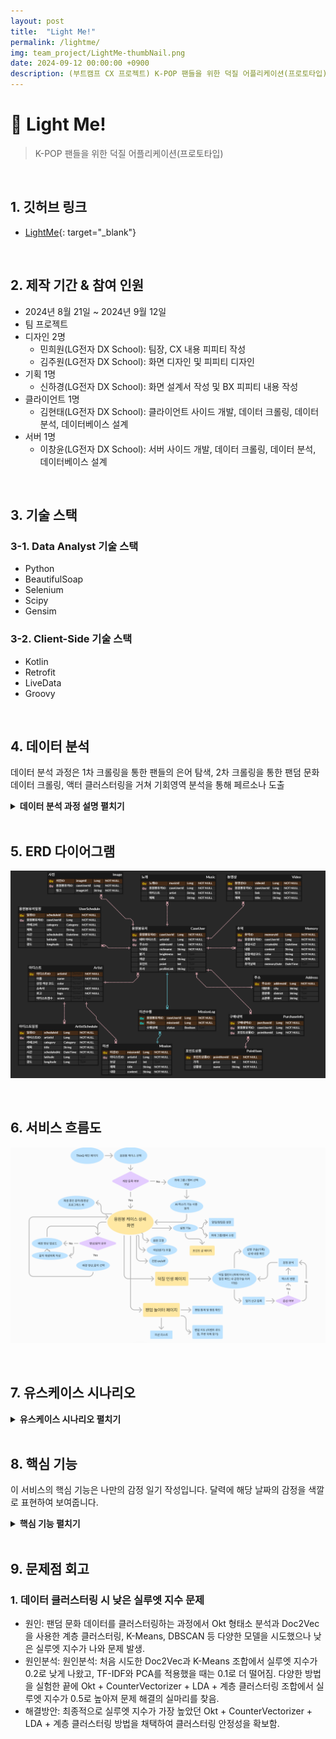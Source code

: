```yaml
---
layout: post
title:  "Light Me!"
permalink: /lightme/
img: team_project/LightMe-thumbNail.png
date: 2024-09-12 00:00:00 +0900
description: (부트캠프 CX 프로젝트) K-POP 팬들을 위한 덕질 어플리케이션(프로토타입)
---
```


# :pushpin: Light Me!
> K-POP 팬들을 위한 덕질 어플리케이션(프로토타입)

<br>

## 1. 깃허브 링크
- [LightMe](https://github.com/kimgusxo/CX_TFIsland){: target="_blank"}

<br>

## 2. 제작 기간 & 참여 인원
- 2024년 8월 21일 ~ 2024년 9월 12일
- 팀 프로젝트
- 디자인 2명
  - 민희원(LG전자 DX School): 팀장, CX 내용 피피티 작성
  - 김주원(LG전자 DX School): 화면 디자인 및 피피티 디자인
- 기획 1명
  - 신하경(LG전자 DX School): 화면 설계서 작성 및 BX 피피티 내용 작성
- 클라이언트 1명
  - 김현태(LG전자 DX School): 클라이언트 사이드 개발, 데이터 크롤링, 데이터 분석, 데이터베이스 설계
- 서버 1명
  - 이창윤(LG전자 DX School): 서버 사이드 개발, 데이터 크롤링, 데이터 분석, 데이터베이스 설계

<br>

## 3. 기술 스택
### 3-1. Data Analyst 기술 스택
- Python
- BeautifulSoap
- Selenium
- Scipy
- Gensim

### 3-2. Client-Side 기술 스택
- Kotlin
- Retrofit
- LiveData
- Groovy

<br>

## 4. 데이터 분석
데이터 분석 과정은 1차 크롤링을 통한 팬들의 은어 탐색, 2차 크롤링을 통한 팬덤 문화 데이터 크롤링,
액터 클러스터링을 거쳐 기회영역 분석을 통해 페르소나 도출
<details>
<summary><b>데이터 분석 과정 설명 펼치기</b></summary>
<div markdown="1">

## 4-1. 1차 크롤링
<details>
<summary>
<b>1차 크롤링 펼치기</b>
</summary>
<div markdown="1">
![FirstCrawling1](../assets/img/team_project/LightMe-Crawling1-1.png)
![FirstCrawling2](../assets/img/team_project/LightMe-Crawling1-2.png)
</div>
</details>

## 4-2. 2차 크롤링
<details>
<summary>
<b>2차 크롤링 펼치기</b>
</summary>
<div markdown="1">
![SecondCrawling](../assets/img/team_project/LightMe-Crawling2.png)
</div>
</details>

## 4-3. 1차 액션 클러스터링
<details>
<summary>
<b>1차 액션 클러스터링 펼치기</b>
</summary>
<div markdown="1">
![FirstActionClustering](../assets/img/team_project/LightMe-ActorClustering1.png)
</div>
</details>

## 4-4. 1차 액션 토픽 분석
<details>
<summary>
<b>1차 액션 토픽 분석 펼치기</b>
</summary>
<div markdown="1">
![FirstActionTopicAnalysis](../assets/img/team_project/LightMe-ActorTopic1.png)
</div>
</details>

## 4-5. 2차 액션 클러스터링
<details>
<summary>
<b>2차 액션 클러스터링 펼치기</b>
</summary>
<div markdown="1">
![SecondActionClustering](../assets/img/team_project/LightMe-ActorClustering2.png)
</div>
</details>

## 4-6. 2차 액션 토픽 분석
<details>
<summary>
<b>2차 액션 토픽 분석 펼치기</b>
</summary>
<div markdown="1">
![SecondActionTopicAnalysis](../assets/img/team_project/LightMe-ActorTopic2.png)
</div>
</details>

## 4-7. 페르소나 도출
<details>
<summary>
<b>페르소나 도출 펼치기</b>
</summary>
<div markdown="1">
![Persona](../assets/img/team_project/LightMe-Persona.png)
</div>
</details>

</div>
</details>

<br>

## 5. ERD 다이어그램
![ERD Diagram](../assets/img/team_project/LightMe-ERDDiagram.png)

<br>

## 6. 서비스 흐름도
![ServiceFlow](../assets/img/team_project/LightMe-ServiceFlow.png)

<br>

## 7. 유스케이스 시나리오
<details>
<summary><b>유스케이스 시나리오 펼치기</b></summary>
<div markdown="1">

## 7-1. 계정 유스케이스 시나리오
<details>

<summary>
  <b>계정 유스케이스 시나리오 보기</b>
</summary>

<div markdown="1">

![UseCase1](../assets/img/team_project/LightMe-UseCase1.png)

</div>
</details>

## 7-2. 설정 유스케이스 시나리오
<details>

<summary>
  <b>설정 유스케이스 시나리오 보기</b>
</summary>

<div markdown="1">

![UseCase2](../assets/img/team_project/LightMe-UseCase2.png)

</div>
</details>

## 7-3. 덕질 유스케이스 시나리오
<details>

<summary>
  <b>덕질 유스케이스 시나리오 보기</b>
</summary>

<div markdown="1">

![UseCase3](../assets/img/team_project/LightMe-UseCase3.png)

</div>
</details>

## 7-4. 팬덤 유스케이스 시나리오
<details>

<summary>
  <b>팬덤 유스케이스 시나리오 보기</b>
</summary>

<div markdown="1">

![UseCase4](../assets/img/team_project/LightMe-UseCase4.png)

</div>
</details>

</div>
</details>

<br>

## 8. 핵심 기능
이 서비스의 핵심 기능은 나만의 감정 일기 작성입니다.
달력에 해당 날짜의 감정을 색깔로 표현하여 보여줍니다.

<details>
<summary><b>핵심 기능 펼치기</b></summary>
<div markdown="1">

## 8-1. 메인 페이지
<details>

<summary>
  <b>메인 페이지 보기</b>
</summary>

<div markdown="1">

![Page1](../assets/img/team_project/LightMe-Page1.png)

</div>
</details>

## 8-2. 설정 페이지
<details>

<summary>
  <b>설정 페이지 보기</b>
</summary>

<div markdown="1">

![Page2](../assets/img/team_project/LightMe-Page2.png)

</div>
</details>

## 8-3. 덕질 인생 페이지
<details>

<summary>
  <b>덕질 인생 페이지 보기</b>
</summary>

<div markdown="1">

![Page3](../assets/img/team_project/LightMe-Page3.png)

</div>
</details>

## 8-4. 팬덤 놀이터 페이지
<details>

<summary>
  <b>팬덤 놀이터 페이지 보기</b>
</summary>

<div markdown="1">

![Page4](../assets/img/team_project/LightMe-Page4.png)

</div>
</details>

</div>
</details>

<br>

## 9. 문제점 회고
### 1. 데이터 클러스터링 시 낮은 실루엣 지수 문제
- 원인: 팬덤 문화 데이터를 클러스터링하는 과정에서 Okt 형태소 분석과 Doc2Vec을 사용한 계층 클러스터링, K-Means, DBSCAN 등 다양한 모델을 시도했으나 낮은 실루엣 지수가 나와 문제 발생.
- 원인분석: 원인분석: 처음 시도한 Doc2Vec과 K-Means 조합에서 실루엣 지수가 0.2로 낮게 나왔고, TF-IDF와 PCA를 적용했을 때는 0.1로 더 떨어짐. 다양한 방법을 실험한 끝에 Okt + CounterVectorizer + LDA + 계층 클러스터링 조합에서 실루엣 지수가 0.5로 높아져 문제 해결의 실마리를 찾음.
- 해결방안: 최종적으로 실루엣 지수가 가장 높았던 Okt + CounterVectorizer + LDA + 계층 클러스터링 방법을 채택하여 클러스터링 안정성을 확보함.
